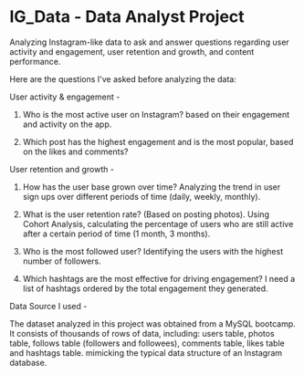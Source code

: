 # IG_Data - Data Analyst Project
Analyzing Instagram-like data to ask and answer questions regarding user activity and engagement, 
user retention and growth, and content performance.

Here are the questions I've asked before analyzing the data:

User activity & engagement - 

1.	Who is the most active user on Instagram? 
based on their engagement and activity on the app.

2.	Which post has the highest engagement and is the most popular, 
based on the likes and comments?

User retention and growth -

1.	How has the user base grown over time? 
Analyzing the trend in user sign ups over different periods of time 
(daily, weekly, monthly).

2.	What is the user retention rate? (Based on posting photos).
Using Cohort Analysis, calculating the percentage of users who are still active after a certain period of time (1 month, 3 months).

3.	Who is the most followed user?
Identifying the users with the highest number of followers.

4.	Which hashtags are the most effective for driving engagement?
I need a list of hashtags ordered by the total engagement they generated. 

Data Source I used - 

The dataset analyzed in this project was obtained from a MySQL bootcamp. It consists of thousands of rows of data, including: users table, photos table, follows table (followers and followees), comments table, likes table and hashtags table. mimicking the typical data structure of an Instagram database.
